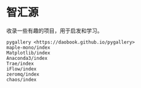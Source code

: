 # 智汇源

收录一些有趣的项目，用于启发和学习。

```{toctree}
pygallery <https://daobook.github.io/pygallery>
maple-mono/index
Matplotlib/index
Anaconda3/index
Trae/index
iFlow/index
zeromq/index
chaos/index
```
